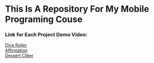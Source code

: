 # This Is A Repository For My Mobile Programing Couse

### Link for Each Project Demo Video:
[Dice Roller](https://youtu.be/V9HnoTguZuE) <br>
[Affirmation](https://youtu.be/gh7csHk2GTY) <br>
[Dessert Cliker]([https://youtu.be/tMhSwckRzvs](https://youtu.be/C7dpAWSH1T4))
